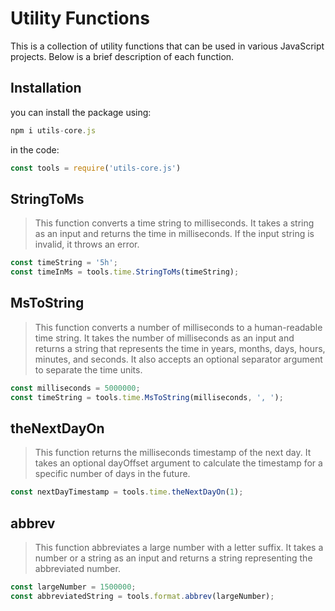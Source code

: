 # Utility Functions

This is a collection of utility functions that can be used in various JavaScript projects. Below is a brief description of each function.

## Installation
you can install the package using:
```js
npm i utils-core.js
```
in the code:

```js
const tools = require('utils-core.js')
```

## StringToMs
>This function converts a time string to milliseconds. It takes a string as an input and returns the time in milliseconds. If the input string is invalid, it throws an error.

```js
const timeString = '5h';
const timeInMs = tools.time.StringToMs(timeString);
```

## MsToString
> This function converts a number of milliseconds to a human-readable time string. It takes the number of milliseconds as an input and returns a string that represents the time in years, months, days, hours, minutes, and seconds. It also accepts an optional separator argument to separate the time units.

```js
const milliseconds = 5000000;
const timeString = tools.time.MsToString(milliseconds, ', ');
```

## theNextDayOn
>This function returns the milliseconds timestamp of the next day. It takes an optional dayOffset argument to calculate the timestamp for a specific number of days in the future.

```js
const nextDayTimestamp = tools.time.theNextDayOn(1);
```

## abbrev
>This function abbreviates a large number with a letter suffix. It takes a number or a string as an input and returns a string representing the abbreviated number.

```js
const largeNumber = 1500000;
const abbreviatedString = tools.format.abbrev(largeNumber);
```